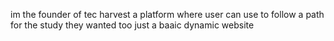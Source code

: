 im the founder of tec harvest a platform where user can use to follow a path for the study they wanted too
just a baaic dynamic website 
